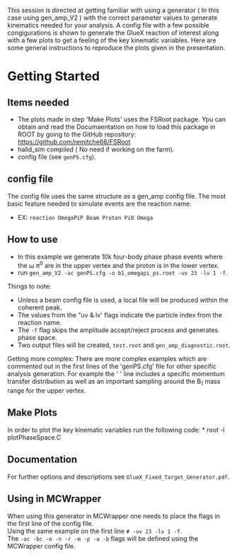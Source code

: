 This session is directed at getting familiar with using a generator ( In this case using gen_amp_V2 ) with the correct parameter values to generate kinematics needed for your analysis. A config file with a few possible congigurations is shown to generate the GlueX reaction of interest along with a few plots to get a feeling of the key kinematic variables. Here are some general instructions to reproduce the plots given in the presentation.

# Getting Started 

## Items needed
  * The plots made in step 'Make Plots' uses the FSRoot package. Ypu can obtain and read the Documaentation on how to load this package in ROOT by going to the GitHub repository: https://github.com/remitche66/FSRoot
  * halld_sim compiled ( No need if working on the farm).
  * config file (see `genPS.cfg`).  

## config file 
   The config file uses the same structure as a gen_amp config file. The most basic feature needed to simulate events are the reaction name: 
   * EX: `reaction OmegaPiP Beam Proton Pi0 Omega`

## How to use
   * In this example we generate 10k four-body phase phase events where the ⍵ π<sup>0</sup> are in the upper vertex and the proton is in the lower vertex.  
   * run `gen_amp_V2 -ac genPS.cfg -o b1_omegapi_ps.root -uv 23 -lv 1 -f`.  
 
  Things to note:
   * Unless a beam config file is used, a local file will be produced within the coherent peak.
   * The values from the "uv & lv' flags indicate the particle index from the reaction name.
   * The `-f` flag skips the amplitude accept/reject process and generates phase space.
   * Two output files will be created, `test.root` and `gen_amp_diagnostic.root`.

   Getting more complex:
   There are more complex examples which are commented out in the first lines of the 'genPS.cfg' file for other specific analysis generation. For example the ' ' line includes a specific momentum transfer distribution as well as an important sampling around the B<sub>1</sub> mass range for the upper vertex.

## Make Plots
  In order to plot the key kinematic variables run the following code:
    * root -l plotPhaseSpace.C
## Documentation
    
  For further options and descriptions see `GlueX_Fixed_Target_Generator.pdf`.

## Using in MCWrapper
 
  When using this generator in MCWrapper one needs to place the flags in the first line of the config file.  
  Using the same example on the first line `# -uv 23 -lv 1 -f`.  
  The `-ac -bc -o -n -r -m -p -a -b` flags will be defined using the MCWrapper config file.


